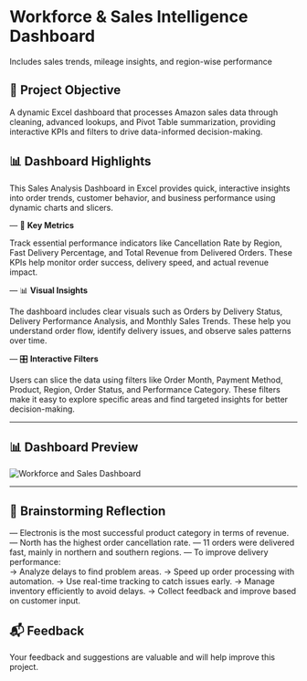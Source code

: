 # Workforce & Sales Intelligence Dashboard 
Includes sales trends, mileage insights, and region-wise performance

## 📁 Project Objective

A dynamic Excel dashboard that processes Amazon sales data through cleaning, advanced lookups, and Pivot Table summarization, providing interactive KPIs and filters to drive data-informed decision-making.

## 📊 Dashboard Highlights

This Sales Analysis Dashboard in Excel provides quick, interactive insights into order trends, customer behavior, and business performance using dynamic charts and slicers.

  — 🔑 **Key Metrics**

Track essential performance indicators like Cancellation Rate by Region, Fast Delivery Percentage, and Total Revenue from Delivered Orders. These KPIs help monitor order success, delivery speed, and actual revenue impact.

  — 📊 **Visual Insights**

The dashboard includes clear visuals such as Orders by Delivery Status, Delivery Performance Analysis, and Monthly Sales Trends. These help you understand order flow, identify delivery issues, and observe sales patterns over time.

  — 🎛️ **Interactive Filters**

Users can slice the data using filters like Order Month, Payment Method, Product, Region, Order Status, and Performance Category. These filters make it easy to explore specific areas and find targeted insights for better decision-making.

---

## 📊 Dashboard Preview

![Workforce and Sales Dashboard](https://github.com/user-attachments/assets/1df5b816-c191-402d-b77b-0835d6eff183)

---

## 🧠 Brainstorming Reflection 

  — Electronis is the most successful product category in terms of revenue.
  — North has the highest order cancellation rate.
  — 11 orders were delivered fast, mainly in northern and southern regions.
  — To improve delivery performance:    
    → Analyze delays to find problem areas.
    → Speed up order processing with automation.
    → Use real-time tracking to catch issues early.
    → Manage inventory efficiently to avoid delays.
    → Collect feedback and improve based on customer input.

## 📬 Feedback

Your feedback and suggestions are valuable and will help improve this project.
